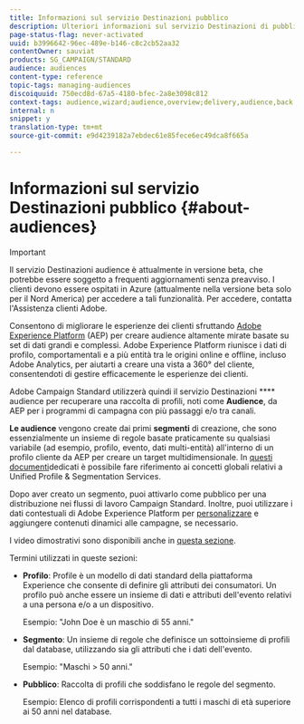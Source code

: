 ```yaml
---
title: Informazioni sul servizio Destinazioni pubblico
description: Ulteriori informazioni sul servizio Destinazioni di pubblico.
page-status-flag: never-activated
uuid: b3996642-96ec-489e-b146-c8c2cb52aa32
contentOwner: sauviat
products: SG_CAMPAIGN/STANDARD
audience: audiences
content-type: reference
topic-tags: managing-audiences
discoiquuid: 750ecd8d-67a5-4180-bfec-2a8e3098c812
context-tags: audience,wizard;audience,overview;delivery,audience,back
internal: n
snippet: y
translation-type: tm+mt
source-git-commit: e9d4239182a7ebdec61e85fece6ec49dca8f665a

---
```



# Informazioni sul servizio Destinazioni pubblico {#about-audiences}

>[!IMPORTANT]
>
>Il servizio Destinazioni audience è attualmente in versione beta, che potrebbe essere soggetto a frequenti aggiornamenti senza preavviso. I clienti devono essere ospitati in Azure (attualmente nella versione beta solo per il Nord America) per accedere a tali funzionalità. Per accedere, contatta l&#39;Assistenza clienti Adobe.

Consentono di migliorare le esperienze dei clienti sfruttando [Adobe Experience Platform](https://www.adobe.io/apis/experienceplatform/home.html) (AEP) per creare audience altamente mirate basate su set di dati grandi e complessi. Adobe Experience Platform riunisce i dati di profilo, comportamentali e a più entità tra le origini online e offline, incluso Adobe Analytics, per aiutarti a creare una vista a 360° del cliente, consentendoti di gestire efficacemente le esperienze dei clienti.

Adobe Campaign Standard utilizzerà quindi il servizio Destinazioni **** audience per recuperare una raccolta di profili, noti come **Audience**, da AEP per i programmi di campagna con più passaggi e/o tra canali.

**Le audience** vengono create dai primi **segmenti** di creazione, che sono essenzialmente un insieme di regole basate praticamente su qualsiasi variabile (ad esempio, profilo, evento, dati multi-entità) all&#39;interno di un profilo cliente da AEP per creare un target multidimensionale. In [questi documenti](https://www.adobe.io/apis/experienceplatform/home/profile-identity-segmentation.html)dedicati è possibile fare riferimento ai concetti globali relativi a Unified Profile &amp; Segmentation Services.

Dopo aver creato un segmento, puoi attivarlo come pubblico per una distribuzione nei flussi di lavoro [](../../automating/using/aep-targeting-audiences.md)Campaign Standard. Inoltre, puoi utilizzare i dati contestuali di Adobe Experience Platform per [personalizzare](../../automating/using/aep-personalizing-campaigns.md) e aggiungere contenuti dinamici alle campagne, se necessario.

I video dimostrativi sono disponibili anche in [questa sezione](https://docs.adobe.com/content/help/en/campaign-learn/campaign-standard-tutorials/profiles-and-audiences/audience-destinations/audience-destinations-overview.html).

Termini utilizzati in queste sezioni:

* **Profilo**: Profile è un modello di dati standard della piattaforma Experience che consente di definire gli attributi dei consumatori. Un profilo può anche essere un insieme di dati e attributi dell&#39;evento relativi a una persona e/o a un dispositivo.

   Esempio: &quot;John Doe è un maschio di 55 anni.&quot;

* **Segmento**: Un insieme di regole che definisce un sottoinsieme di profili dal database, utilizzando sia gli attributi che i dati dell&#39;evento.

   Esempio: &quot;Maschi > 50 anni.&quot;

* **Pubblico**: Raccolta di profili che soddisfano le regole del segmento.

   Esempio: Elenco di profili corrispondenti a tutti i maschi di età superiore ai 50 anni nel database.
